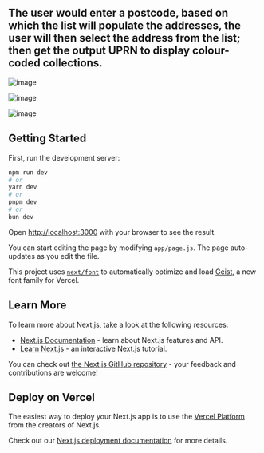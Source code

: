 
##  The user would enter a postcode, based on which the list will populate the addresses, the user will then select the address from the list; then get the output UPRN to display colour-coded collections.
![image](https://github.com/user-attachments/assets/8ffaea6f-cba8-4fc4-aa9e-d070954412d8)

![image](https://github.com/user-attachments/assets/bdb1c0b0-acc8-4559-95de-08b329d13773)

![image](https://github.com/user-attachments/assets/05e05fea-1f68-4672-98ed-1dac48a4b6b0)


## Getting Started

First, run the development server:

```bash
npm run dev
# or
yarn dev
# or
pnpm dev
# or
bun dev
```

Open [http://localhost:3000](http://localhost:3000) with your browser to see the result.

You can start editing the page by modifying `app/page.js`. The page auto-updates as you edit the file.

This project uses [`next/font`](https://nextjs.org/docs/app/building-your-application/optimizing/fonts) to automatically optimize and load [Geist](https://vercel.com/font), a new font family for Vercel.

## Learn More

To learn more about Next.js, take a look at the following resources:

- [Next.js Documentation](https://nextjs.org/docs) - learn about Next.js features and API.
- [Learn Next.js](https://nextjs.org/learn) - an interactive Next.js tutorial.

You can check out [the Next.js GitHub repository](https://github.com/vercel/next.js) - your feedback and contributions are welcome!

## Deploy on Vercel

The easiest way to deploy your Next.js app is to use the [Vercel Platform](https://vercel.com/new?utm_medium=default-template&filter=next.js&utm_source=create-next-app&utm_campaign=create-next-app-readme) from the creators of Next.js.

Check out our [Next.js deployment documentation](https://nextjs.org/docs/app/building-your-application/deploying) for more details.

